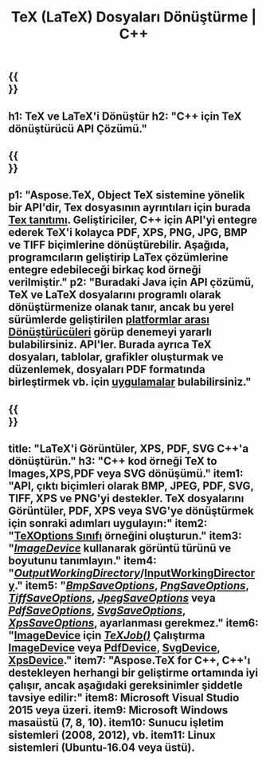 ﻿---
translation: true
template: /_templates/_conversion-cpp.md
title: TeX (LaTeX) Dosyaları Dönüştürme | C++
url: /cpp/conversion/
keywords: tex dönüştürücü cpp api, tex dönüştürücü c++ api
description: TeX(LaTeX) dönüştürme C++ API çözümü. LaTeX dosyalarını birkaç satır C++ koduyla PNG, JPEG, TIFF, BMP dahil olmak üzere PDF, XPS ve Görüntülere dönüştürün.
family: tex
platformtag: cpp
feature: conversion
---

{{<section banner>}}
---
h1: TeX ve LaTeX'i Dönüştür
h2: "C++ için TeX dönüştürücü API Çözümü."
---

{{<section overview>}}
---
p1: "Aspose.TeX, Object TeX sistemine yönelik bir API'dir, Tex dosyasının ayrıntıları için burada [Tex tanıtımı](https://docs.aspose.com/tex/cpp/what-is-tex/). Geliştiriciler, C++ için API'yi entegre ederek TeX'i kolayca PDF, XPS, PNG, JPG, BMP ve TIFF biçimlerine dönüştürebilir. Aşağıda, programcıların geliştirip LaTex çözümlerine entegre edebileceği birkaç kod örneği verilmiştir."
p2: "Buradaki Java için API çözümü, TeX ve LaTeX dosyalarını programlı olarak dönüştürmenize olanak tanır, ancak bu yerel sürümlerde geliştirilen [platformlar arası Dönüştürücüleri](https://products.aspose.app/tex/conversion) görüp denemeyi yararlı bulabilirsiniz. API'ler. Burada ayrıca TeX dosyaları, tablolar, grafikler oluşturmak ve düzenlemek, dosyaları PDF formatında birleştirmek vb. için [uygulamalar](https://products.aspose.app/tex/applications) bulabilirsiniz."
---

{{<section feature1>}}
---
title: "LaTeX'i Görüntüler, XPS, PDF, SVG C++'a dönüştürün."
h3: "C++ kod örneği TeX to Images,XPS,PDF veya SVG dönüşümü."
item1: "API, çıktı biçimleri olarak BMP, JPEG, PDF, SVG, TIFF, XPS ve PNG'yi destekler. TeX dosyalarını Görüntüler, PDF, XPS veya SVG'ye dönüştürmek için sonraki adımları uygulayın:"
item2: "[TeXOptions Sınıfı](https://reference.aspose.com/tex/cpp/class/aspose.te_x.te_x_options) örneğini oluşturun."
item3: "[*ImageDevice*](https://reference.aspose.com/page/cpp/class/aspose.page.e_p_s.device.image_device) kullanarak görüntü türünü ve boyutunu tanımlayın."
item4: "[*OutputWorkingDirectory*](https://reference.aspose.com/tex/cpp/class/aspose.te_x.te_x_options#aa4f4ea6dab7db5ba1b40800495f16f63)/[InputWorkingDirectory](https://reference.aspose.com/tex/cpp/class/aspose.te_x.te_x_options#aa4f4ea6dab7db5ba1b40800495f16f63)."
item5: "[*BmpSaveOptions*](https://reference.aspose.com/tex/cpp/class/aspose.te_x.presentation.image.bmp_save_options), [*PngSaveOptions*](https://reference.aspose.com/tex/cpp/class/aspose.te_x.presentation.image.png_save_options), [*TiffSaveOptions*](https://reference.aspose.com/tex/cpp/class/aspose.te_x.presentation.image.tiff_save_options), [*JpegSaveOptions*](https://reference.aspose.com/tex/cpp/class/aspose.te_x.presentation.image.jpeg_save_options) veya [*PdfSaveOptions*](https://reference.aspose.com/tex/cpp/class/aspose.te_x.presentation.pdf.pdf_save_options), [*SvgSaveOptions*](https://reference.aspose.com/tex/cpp/class/aspose.te_x.presentation.svg.svg_save_options), [*XpsSaveOptions*](https://reference.aspose.com/tex/cpp/class/aspose.te_x.presentation.xps.xps_save_options), ayarlanması gerekmez."
item6: "[ImageDevice](https://reference.aspose.com) için [*TeXJob()*](https://reference.aspose.com/tex/cpp/class/aspose.te_x.te_x_job) Çalıştırma [ImageDevice](https://reference.aspose.com/tex/cpp/class/aspose.te_x.presentation.image.image_device) veya [PdfDevice](https://reference.aspose.com/tex/cpp/class/aspose.te_x.presentation.pdf.pdf_device), [ SvgDevice](https://reference.aspose.com/tex/cpp/class/aspose.te_x.presentation.svg.svg_device), [XpsDevice](https://reference.aspose.com/tex/cpp/class/aspose.te_x.presentation.xps.xps_device)."
item7: "Aspose.TeX for C++, C++'ı destekleyen herhangi bir geliştirme ortamında iyi çalışır, ancak aşağıdaki gereksinimler şiddetle tavsiye edilir:"
item8: Microsoft Visual Studio 2015 veya üzeri.
item9: Microsoft Windows masaüstü (7, 8, 10).
item10: Sunucu işletim sistemleri (2008, 2012), vb.
item11: Linux sistemleri (Ubuntu-16.04 veya üstü).
---


